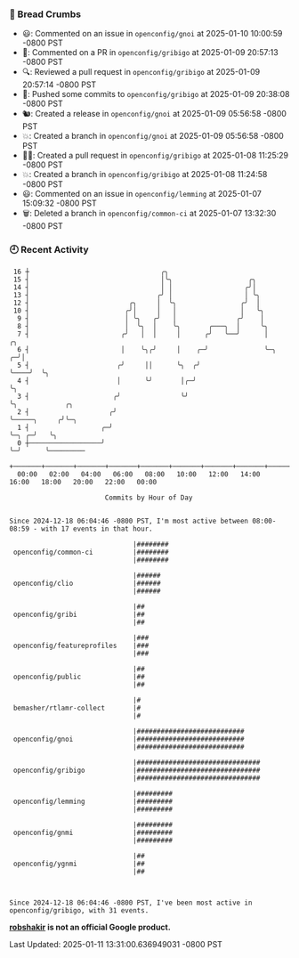 ### 🍞 Bread Crumbs

 * 😃: Commented on an issue in `openconfig/gnoi` at 2025-01-10 10:00:59 -0800 PST
 * 💬: Commented on a PR in  `openconfig/gribigo` at 2025-01-09 20:57:13 -0800 PST
 * 🔍: Reviewed a pull request in  `openconfig/gribigo` at 2025-01-09 20:57:14 -0800 PST
 * 🚢: Pushed some commits to `openconfig/gribigo` at 2025-01-09 20:38:08 -0800 PST
 * 🐿: Created a release in `openconfig/gnoi` at 2025-01-09 05:56:58 -0800 PST
 * 💥: Created a branch in `openconfig/gnoi` at 2025-01-09 05:56:58 -0800 PST
 * ✍🏼: Created a pull request in `openconfig/gribigo` at 2025-01-08 11:25:29 -0800 PST
 * 💥: Created a branch in `openconfig/gribigo` at 2025-01-08 11:24:58 -0800 PST
 * 😃: Commented on an issue in `openconfig/lemming` at 2025-01-07 15:09:32 -0800 PST
 * 🗑: Deleted a branch in `openconfig/common-ci` at 2025-01-07 13:32:30 -0800 PST

### 🕘 Recent Activity
```
 16 ┼                                 ╭╮
 15 ┤                                 │╰╮                   ╭╮
 14 ┤                                 │ │                  ╭╯│
 13 ┤                                ╭╯ │                  │ ╰╮
 12 ┤                         ╭╮     │  ╰╮                ╭╯  │
 10 ┤                        ╭╯│     │   │                │   ╰╮
  9 ┤                        │ ╰╮   ╭╯   │               ╭╯    │
  8 ┤                        │  ╰╮  │    ╰╮       ╭───╮  │     ╰╮
  7 ┤                       ╭╯   │  │     │      ╭╯   ╰──╯      │        ╭╮
  6 ┤                       │    ╰╮╭╯     │    ╭─╯              ╰─╮    ╭─╯│
  5 ┤                      ╭╯     ││      ╰╮  ╭╯                  ╰────╯  ╰╮
  4 ┤                      │      ╰╯       │╭─╯                            ╰╮
  3 ┤                     ╭╯               ╰╯                               ╰╮            ╭╮
  2 ┤                    ╭╯                                                  ╰─────╮     ╭╯╰─╮
  1 ┤                  ╭─╯                                                         ╰─╮ ╭─╯   ╰╮
  0 ┼──────────────────╯                                                             ╰─╯      ╰─────────
    +───────+───────+───────+───────+───────+───────+───────+───────+───────+───────+───────+───────+────
  00:00   02:00   04:00   06:00   08:00   10:00   12:00   14:00   16:00   18:00   20:00   22:00   00:00   

						Commits by Hour of Day


Since 2024-12-18 06:04:46 -0800 PST, I'm most active between 08:00-08:59 - with 17 events in that hour.

```



```
                               |########
 openconfig/common-ci          |########
                               |########

                               |######
 openconfig/clio               |######
                               |######

                               |##
 openconfig/gribi              |##
                               |##

                               |###
 openconfig/featureprofiles    |###
                               |###

                               |##
 openconfig/public             |##
                               |##

                               |#
 bemasher/rtlamr-collect       |#
                               |#

                               |###########################
 openconfig/gnoi               |###########################
                               |###########################

                               |###############################
 openconfig/gribigo            |###############################
                               |###############################

                               |#########
 openconfig/lemming            |#########
                               |#########

                               |#########
 openconfig/gnmi               |#########
                               |#########

                               |##
 openconfig/ygnmi              |##
                               |##



Since 2024-12-18 06:04:46 -0800 PST, I've been most active in openconfig/gribigo, with 31 events.

```
**[robshakir](mailto:robjs@google.com) is not an official Google product.**  


Last Updated: 2025-01-11 13:31:00.636949031 -0800 PST
